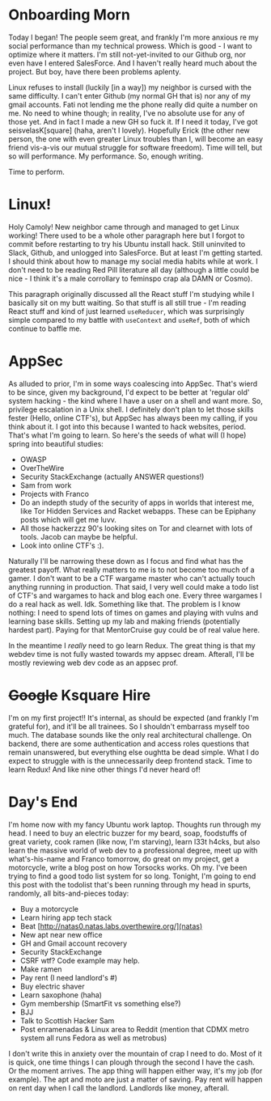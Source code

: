 # Onboarding Morn

Today I began! The people seem great, and frankly I'm more anxious re my social performance than my technical prowess. Which is good - I want to optimize where it matters. I'm still not-yet-invited to our Github org, nor even have I entered SalesForce. And I haven't really heard much about the project. But boy, have there been problems aplenty.

Linux refuses to install (luckily [in a way]) my neighbor is cursed with the same difficulty. I can't enter Github (my normal GH that is) nor any of my gmail accounts. Fati not lending me the phone really did quite a number on me. No need to whine though; in reality, I've no absolute use for any of those yet. And in fact I made a new GH so fuck it. If I need it today, I've got seisvelasK[square] (haha, aren't I lovely). Hopefully Erick (the other new person, the one with even greater Linux troubles than I, will become an easy friend vis-a-vis our mutual struggle for software freedom). Time will tell, but so will performance. My performance. So, enough writing.

Time to perform. 

# Linux!

Holy Camoly! New neighbor came through and managed to get Linux working! There used to be a whole other paragraph here but I forgot to commit before restarting to try his Ubuntu install hack. Still uninvited to Slack, Github, and unlogged into SalesForce. But at least I'm getting started. I should think about how to manage my social media habits while at work. I don't need to be reading Red Pill literature all day (although a little could be nice - I think it's a male corrollary to feminspo crap ala DAMN or Cosmo). 

This paragraph originally discussed all the React stuff I'm studying while I basically sit on my butt waiting. So that stuff is all still true - I'm reading React stuff and kind of just learned `useReducer`, which was surprisingly simple compared to my battle with `useContext` and `useRef`, both of which continue to baffle me.

# AppSec

As alluded to prior, I'm in some ways coalescing into AppSec. That's wierd to be since, given my background, I'd expect to be better at 'regular old' system hacking - the kind where I have a user on a shell and want more. So, privilege escalation in a Unix shell. I definitely don't plan to let those skills fester (Hello, online CTF's), but AppSec has always been my calling, if you think about it. I got into this because I wanted to hack websites, period. That's what I'm going to learn. So here's the seeds of what will (I hope) spring into beautiful studies:

* OWASP
* OverTheWire
* Security StackExchange (actually ANSWER questions!)
* Sam from work
* Projects with Franco
* Do an indepth study of the security of apps in worlds that interest me, like Tor Hidden Services and Racket webapps.  These can be Epiphany posts which will get me luvv.
* All those hackerzzz 90's looking sites on Tor and clearnet with lots of tools. Jacob can maybe be helpful.
* Look into online CTF's :). 

Naturally I'll be narrowing these down as I focus and find what has the greatest payoff. What really matters to me is to not become too much of a gamer. I don't want to be a CTF wargame master who can't actually touch anything running in production. That said, I very well could make a todo list of CTF's and wargames to hack and blog each one. Every three wargames I do a real hack as well. Idk. Something like that. The problem is I know nothing: I need to spend lots of times on games and playing with vulns and learning base skills. Setting up my lab and making friends (potentially hardest part). Paying for that MentorCruise guy could be of real value here.

In the meantime I *really* need to go learn Redux. The great thing is that my webdev time is not fully wasted towards my appsec dream. Afterall, I'll be mostly reviewing web dev code as an appsec prof. 

# ~~Google~~ Ksquare Hire

I'm on my first project!! It's internal, as should be expected (and frankly I'm grateful for), and it'll be all trainees. So I shouldn't embarrass myself too much. The database sounds like the only real architectural challenge. On backend, there are some authentication and access roles questions that remain unanswered, but everything else oughtta be dead simple. What I do expect to struggle with is the unnecessarily deep frontend stack. Time to learn Redux! And like nine other things I'd never heard of!

# Day's End

I'm home now with my fancy Ubuntu work laptop. Thoughts run through my head. I need to buy an electric buzzer for my beard, soap, foodstuffs of great variety, cook ramen (like now, I'm starving), learn l33t h4cks, but also learn the massive world of web dev to a professional degree, meet up with what's-his-name and Franco tomorrow, do great on my project, get a motorcycle, write a blog post on how Torsocks works. Oh my. I've been trying to find a good todo list system for so long. Tonight, I'm going to end this post with the todolist that's been running through my head in spurts, randomly, all bits-and-pieces today:

* Buy a motorcycle
* Learn hiring app tech stack
* Beat [http://natas0.natas.labs.overthewire.org/](natas)
* New apt near new office
* GH and Gmail account recovery
* Security StackExchange
* CSRF wtf? Code example may help.
* Make ramen
* Pay rent (I need landlord's #)
* Buy electric shaver
* Learn saxophone (haha)
* Gym membership (SmartFit vs something else?)
* BJJ
* Talk to Scottish Hacker Sam
* Post enramenadas & Linux area to Reddit (mention that CDMX metro system all runs Fedora as well as metrobus)

I don't write this in anxiety over the mountain of crap I need to do. Most of it is quick, one time things I can plough through the second I have the cash. Or the moment arrives. The app thing will happen either way, it's my job (for example). The apt and moto are just a matter of saving. Pay rent will happen on rent day when I call the landlord. Landlords like money, afterall. 
